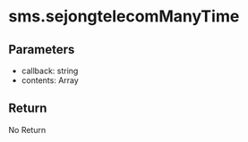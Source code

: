 # sms.sejongtelecomManyTime

## Parameters
- callback: string
- contents: Array<string>


## Return
No Return